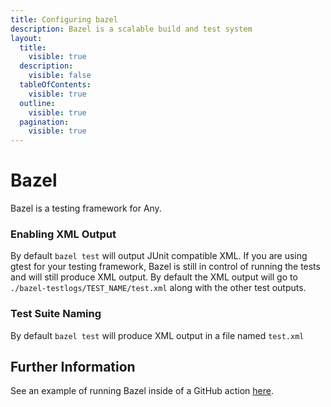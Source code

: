 ```yaml
---
title: Configuring bazel
description: Bazel is a scalable build and test system
layout:
  title:
    visible: true
  description:
    visible: false
  tableOfContents:
    visible: true
  outline:
    visible: true
  pagination:
    visible: true
---
```


# Bazel

Bazel is a testing framework for Any.

### Enabling XML Output

By default `bazel test` will output JUnit compatible XML.  If you are using gtest for your testing framework, Bazel is still in control of running the tests and will still produce XML output.  By default the XML output will go to `./bazel-testlogs/TEST_NAME/test.xml` along with the other test outputs.



### Test Suite Naming

By default `bazel test` will produce XML output in a file named `test.xml`



## Further Information
See an example of running Bazel inside of a GitHub action [here](https://github.com/trunk-io/flake-factory/blob/main/.github/workflows/bazel.yaml).

